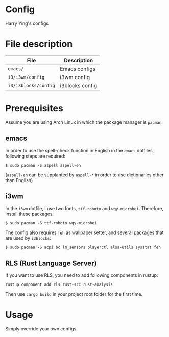 # Config
Harry Ying's configs

# File description
File | Description
--- | ---
`emacs/` | Emacs configs
`i3/i3wm/config` | i3wm config
`i3/i3blocks/config` | i3blocks config

# Prerequisites
Assume you are using Arch Linux in which the package manager is `pacman`.  
## emacs
In order to use the spell-check function in English in the `emacs` dotfiles, following steps are required:  
```
$ sudo pacman -S aspell aspell-en
```
(`aspell-en` can be supplanted by `aspell-*` in order to use dictionaries other than English)  
## i3wm
In the `i3wm` dotfile, I use two fonts, `ttf-roboto` and `wqy-microhei`. Therefore, install these packages:  
```
$ sudo pacman -S ttf-roboto wqy-microhei
```
The config also requires `feh` as wallpaper setter, and several packages that are used by `i3blocks`:  
```
$ sudo pacman -S acpi bc lm_sensors playerctl alsa-utils sysstat feh
```
## RLS (Rust Language Server)
If you want to use RLS, you need to add following components in rustup:  
```
rustup component add rls rust-src rust-analysis
```
Then use `cargo build` in your project root folder for the first time.

# Usage
Simply override your own configs.
